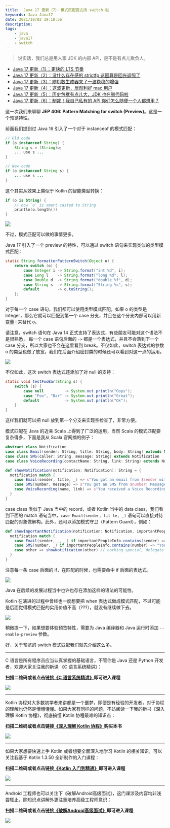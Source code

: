 ```yaml
---
title:  Java 17 更新（7）：模式匹配要支持 switch 啦 
keywords: Java Java17 
date: 2021/10/02 19:10:56
description: 
tags: 
    - java
    - java17
    - switch 
---
```


> 说实话，我们总是用人家 JDK 的内部 API，是不是有点儿欺负人。 



<!-- more -->




* [Java 17 更新（1）：更快的 LTS 节奏](https://www.bennyhuo.com/2021/09/26/Java17-Updates-01-intro/)
* [Java 17 更新（2）：没什么存在感的 strictfp 这回算是回光返照了](https://www.bennyhuo.com/2021/09/26/Java17-Updates-02-strictfp/)
* [Java 17 更新（3）：随机数生成器来了一波稳稳的增强](https://www.bennyhuo.com/2021/09/27/Java17-Updates-03-random/)
* [Java 17 更新（4）：这波更新，居然利好 mac 用户](https://www.bennyhuo.com/2021/09/27/Java17-Updates-04-mac/)
* [Java 17 更新（5）：历史包袱有点儿大，JDK 也在删代码啦](https://www.bennyhuo.com/2021/09/27/Java17-Updates-05-removed/)
* [Java 17 更新（6）：制裁！我自己私有的 API 你们怎么随便一个人都想用？](https://www.bennyhuo.com/2021/09/27/Java17-Updates-06-internals/)


这一次我们来聊聊 **JEP 406: Pattern Matching for switch (Preview)**。这是一个预览特性。

前面我们提到过 Java 16 引入了一个对于 instanceof 的模式匹配：

```java
// Old code
if (o instanceof String) {
    String s = (String)o;
    ... use s ...
}

// New code
if (o instanceof String s) {
    ... use s ...
}
```

这个其实从效果上类似于 Kotlin 的智能类型转换：

```kotlin
if (o is String) {
    // now `o` is smart casted to String 
    println(o.length())
}
```

![](https://kotlinblog-1251218094.costj.myqcloud.com/6c8656be-f0d8-432e-9bfd-94a1fbd7cd6c/media/Java17-Updates-07-switch/0B330ECC.gif)

不过，模式匹配可以做的事情更多。

Java 17 引入了一个 preview 的特性，可以通过 switch 语句来实现类似的类型模式匹配：

```java
static String formatterPatternSwitch(Object o) {
    return switch (o) {
        case Integer i -> String.format("int %d", i);
        case Long l    -> String.format("long %d", l);
        case Double d  -> String.format("double %f", d);
        case String s  -> String.format("String %s", s);
        default        -> o.toString();
    };
}
```

对于每一个 case 语句，我们都可以使用类型模式匹配，如果 o 的类型是 Integer，那么它就可以匹配到第一个 case 分支，并且在这个分支内部可以用新变量 i 来替代 o。

请注意，switch 语句在 Java 14 正式支持了表达式，有些朋友可能对这个语法不是很熟悉， 每一个 case  语句后面的 `->` 都是一个表达式，并且不会落到下一个 case 分支，所以大家也不会在这里看到 break。不仅如此，switch 表达式的参数 o 的类型也做了放宽，我们在后面介绍密封类的时候还可以看到对这一点的运用。

![](https://kotlinblog-1251218094.costj.myqcloud.com/6c8656be-f0d8-432e-9bfd-94a1fbd7cd6c/media/Java17-Updates/74379640.jpg)

不仅如此，这次 switch 表达式还添加了对 null 的支持：

```java
static void testFooBar(String s) {
    switch (s) {
        case null         -> System.out.println("Oops");
        case "Foo", "Bar" -> System.out.println("Great");
        default           -> System.out.println("Ok");
    }
}
```

这样我们就可以把 null 放到第一个分支来实现空检查了，非常方便。

模式匹配在 Java 的近亲 Scala 上得到了广泛的运用，当然 Scala 的模式匹配要复杂得多，下面是我从 Scala 官网摘的例子：

```scala
abstract class Notification
case class Email(sender: String, title: String, body: String) extends Notification
case class SMS(caller: String, message: String) extends Notification
case class VoiceRecording(contactName: String, link: String) extends Notification

def showNotification(notification: Notification): String = {
  notification match {
    case Email(sender, title, _) => s"You got an email from $sender with title: $title"
    case SMS(number, message) => s"You got an SMS from $number! Message: $message"
    case VoiceRecording(name, link) => s"You received a Voice Recording from $name! Click the link to hear it: $link"
  }
}
```

case class 类似于 Java 当中的 record，或者 Kotlin 当中的 data class，我们看到下面的 match 语句当中，`case Email(sender, tit le, _)` 语句可以直接对待匹配的对象做解构。此外，还可以添加模式守卫（Pattern Guard），例如：

```scala
def showImportantNotification(notification: Notification, importantPeopleInfo: Seq[String]): String = {
  notification match {
    case Email(sender, _, _) if importantPeopleInfo.contains(sender) => "You got an email from special someone!"
    case SMS(number, _) if importantPeopleInfo.contains(number) => "You got an SMS from special someone!"
    case other => showNotification(other) // nothing special, delegate to our original showNotification function
  }
}
```

注意每一条 case 后面的 if，在匹配的时候，也需要命中 if 后面的表达式。

![](https://kotlinblog-1251218094.costj.myqcloud.com/6c8656be-f0d8-432e-9bfd-94a1fbd7cd6c/media/Java17-Updates/74376397.png)

Java 在后续的发展过程当中也许也存在添加这样的语法的可能性。

Kotlin 在演进的过程中曾经也一度想要把 when 表达式做成模式匹配，不过可能是后面觉得模式匹配的实用价值不高（???），就没有继续做下去。

![](https://kotlinblog-1251218094.costj.myqcloud.com/6c8656be-f0d8-432e-9bfd-94a1fbd7cd6c/media/Java17-Updates/7436CC1A.gif)

稍微提一下，如果想要体验预览特性，需要为 Java 编译器和 Java 运行时添加 `--enable-preview` 参数。

好，关于预览的 switch 模式匹配我们就先介绍这么多。



---


C 语言是所有程序员应当认真掌握的基础语言，不管你是 Java 还是 Python 开发者，欢迎大家关注我的新课 《C 语言系统精讲》：

**扫描二维码或者点击链接[《C 语言系统精讲》](https://coding.imooc.com/class/463.html)即可进入课程**

![](https://kotlinblog-1251218094.costj.myqcloud.com/9e300468-a645-433d-ae41-60b3eaa97f5a/media/program_in_c.png)


--- 

Kotlin 协程对大多数初学者来讲都是一个噩梦，即便是有经验的开发者，对于协程的理解也仍然是懵懵懂懂。如果大家有同样的问题，不妨阅读一下我的新书《深入理解 Kotlin 协程》，彻底搞懂 Kotlin 协程最难的知识点：

**扫描二维码或者点击链接[《深入理解 Kotlin 协程》](https://item.jd.com/12898592.html)购买本书**

![](https://kotlinblog-1251218094.costj.myqcloud.com/9e300468-a645-433d-ae41-60b3eaa97f5a/media/understanding_kotlin_coroutines.png)

---

如果大家想要快速上手 Kotlin 或者想要全面深入地学习 Kotlin 的相关知识，可以关注我基于 Kotlin 1.3.50 全新制作的入门课程：

**扫描二维码或者点击链接[《Kotlin 入门到精通》](https://coding.imooc.com/class/398.html)即可进入课程**

![](https://kotlinblog-1251218094.costj.myqcloud.com/40b0da7d-0147-44b3-9d08-5755dbf33b0b/media/exported_qrcode_image_256.png)

---

Android 工程师也可以关注下《破解Android高级面试》，这门课涉及内容均非浅尝辄止，除知识点讲解外更注重培养高级工程师意识：

**扫描二维码或者点击链接[《破解Android高级面试》](https://s.imooc.com/SBS30PR)即可进入课程**

![](https://kotlinblog-1251218094.costj.myqcloud.com/9ab6e571-684b-4108-9600-a9e3981e7aca/media/15520936284634.jpg)

